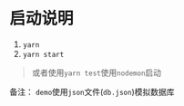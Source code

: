 # 启动说明
1. `yarn `
2. `yarn start` 
> 或者使用`yarn test`使用`nodemon`启动

备注：
`demo`使用`json`文件(`db.json`)模拟数据库

